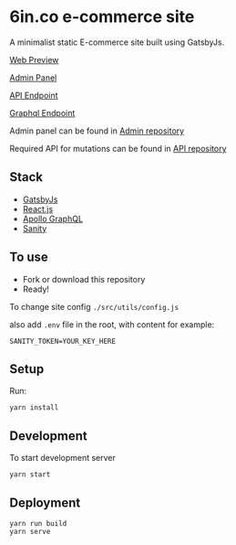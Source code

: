 # 6in.co e-commerce site

A minimalist static E-commerce site built using GatsbyJs.

[Web Preview](https://6in.netlify.com/)

[Admin Panel](https://sixin.sanity.studio/)

[API Endpoint](https://6in-api.now.sh/api)

[Graphql Endpoint](https://1noazxoy.api.sanity.io/v1/graphql/production/default)

Admin panel can be found in [Admin repository](https://github.com/gatsbyjs-ecommerce/admin)

Required API for mutations can be found in [API repository](https://github.com/gatsbyjs-ecommerce/api)

## Stack

- [GatsbyJs](https://www.gatsbyjs.org/)
- [React.js](https://reactjs.org/)
- [Apollo GraphQL](https://www.apollographql.com/)
- [Sanity](https://www.sanity.io/)

## To use

- Fork or download this repository
- Ready!

To change site config `./src/utils/config.js`

also add `.env` file in the root, with content for example:

```
SANITY_TOKEN=YOUR_KEY_HERE
```

## Setup

Run:

```
yarn install
```

## Development

To start development server

```
yarn start
```

## Deployment

```
yarn run build
yarn serve
```
